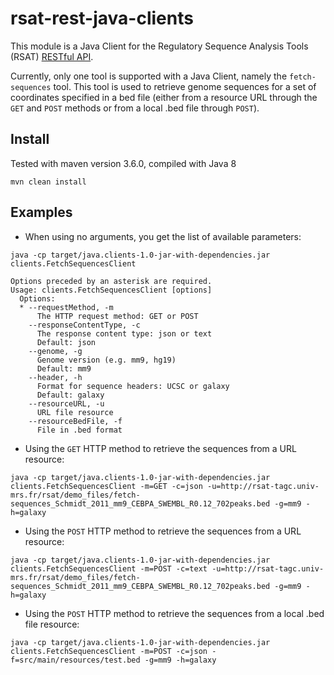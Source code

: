 # rsat-rest-java-clients

This module is a Java Client for the Regulatory Sequence Analysis Tools (RSAT) 
[RESTful API](http://rsat-tagc.univ-mrs.fr/rest/). 

Currently, only one tool is supported with a Java Client, namely the 
`fetch-sequences` tool. This tool is used to retrieve genome sequences for a 
set of coordinates specified in a bed file (either from a resource URL through 
the `GET` and `POST` methods or from a local .bed file through `POST`).

## Install

Tested with maven version 3.6.0, compiled with Java 8
```
mvn clean install
```

## Examples

- When using no arguments, you get the list of available parameters:
```
java -cp target/java.clients-1.0-jar-with-dependencies.jar clients.FetchSequencesClient 

Options preceded by an asterisk are required.
Usage: clients.FetchSequencesClient [options]
  Options:
  * --requestMethod, -m
      The HTTP request method: GET or POST
    --responseContentType, -c
      The response content type: json or text
      Default: json
    --genome, -g
      Genome version (e.g. mm9, hg19)
      Default: mm9
    --header, -h
      Format for sequence headers: UCSC or galaxy
      Default: galaxy
    --resourceURL, -u
      URL file resource
    --resourceBedFile, -f
      File in .bed format
```

- Using the `GET` HTTP method to retrieve the sequences from a URL resource:
```
java -cp target/java.clients-1.0-jar-with-dependencies.jar clients.FetchSequencesClient -m=GET -c=json -u=http://rsat-tagc.univ-mrs.fr/rsat/demo_files/fetch-sequences_Schmidt_2011_mm9_CEBPA_SWEMBL_R0.12_702peaks.bed -g=mm9 -h=galaxy
```

- Using the `POST` HTTP method to retrieve the sequences from a URL resource:
```
java -cp target/java.clients-1.0-jar-with-dependencies.jar clients.FetchSequencesClient -m=POST -c=text -u=http://rsat-tagc.univ-mrs.fr/rsat/demo_files/fetch-sequences_Schmidt_2011_mm9_CEBPA_SWEMBL_R0.12_702peaks.bed -g=mm9 -h=galaxy
```

- Using the `POST` HTTP method to retrieve the sequences from a local .bed file 
resource:
```
java -cp target/java.clients-1.0-jar-with-dependencies.jar clients.FetchSequencesClient -m=POST -c=json -f=src/main/resources/test.bed -g=mm9 -h=galaxy
```

